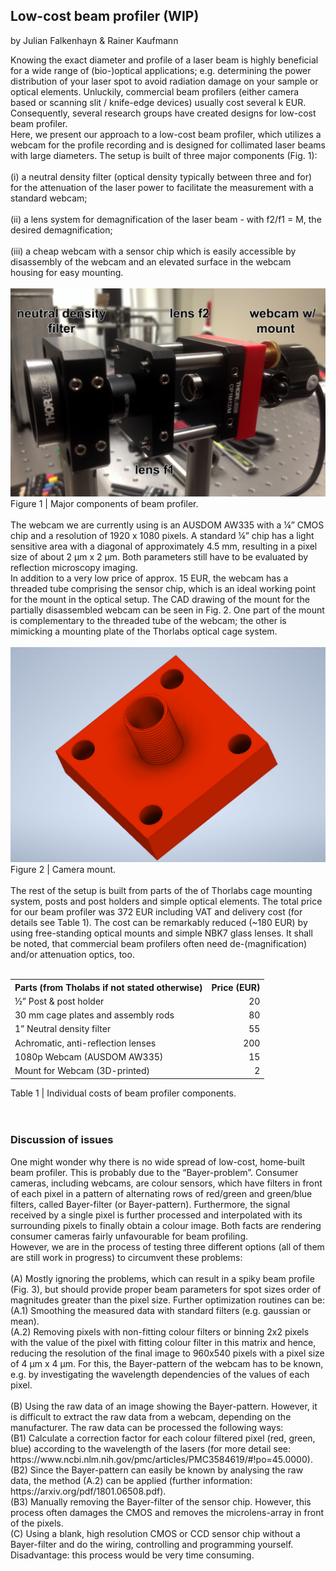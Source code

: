 ## Low-cost beam profiler (WIP)
by Julian Falkenhayn & Rainer Kaufmann

Knowing the exact diameter and profile of a laser beam is highly beneficial for a wide range of (bio-)optical applications; e.g. determining the power distribution of your laser spot to avoid radiation damage on your sample or optical elements. Unluckily, commercial beam profilers (either camera based or scanning slit / knife-edge devices) usually cost several k EUR. Consequently, several research groups have created designs for low-cost beam profiler.
<br>
Here, we present our approach to a low-cost beam profiler, which utilizes a webcam for the profile recording and is designed for collimated laser beams with large diameters. The setup is built of three major components (Fig. 1):
<br><br>
(i) a neutral density filter (optical density typically between three and for) for the attenuation of the laser power to facilitate the measurement with a standard webcam;
<br><br>
(ii) a lens system for demagnification of the laser beam - with f2/f1 = M, the desired demagnification;
<br><br>
(iii) a cheap webcam with a sensor chip which is easily accessible by disassembly of the webcam and an elevated surface in the webcam housing for easy mounting.
<br><br>
<img src="https://raw.githubusercontent.com/rainerkaufmann/BeamProfiler/master/fig1_parts.jpg" width="512">
<br>
Figure 1 | Major components of beam profiler.
<br><br>
The webcam we are currently using is an AUSDOM AW335 with a ¼” CMOS chip and a resolution of 1920 x 1080 pixels. A standard ¼” chip has a light sensitive area with a diagonal of approximately 4.5 mm, resulting in a pixel size of about 2 µm x 2 µm. Both parameters still have to be evaluated by reflection microscopy imaging.
<br>
In addition to a very low price of approx. 15 EUR, the webcam has a threaded tube comprising the sensor chip, which is an ideal working point for the mount in the optical setup. The CAD drawing of the mount for the partially disassembled webcam can be seen in Fig. 2. One part of the mount is complementary to the threaded tube of the webcam; the other is mimicking a mounting plate of the Thorlabs optical cage system.
<br><br>
<img src="https://raw.githubusercontent.com/rainerkaufmann/BeamProfiler/master/fig2_camera-mount.jpg" width="512">
<br>
Figure 2 | Camera mount.
<br><br>
The rest of the setup is built from parts of the of Thorlabs cage mounting system, posts and post holders and simple optical elements. The total price for our beam profiler was 372 EUR including VAT and delivery cost (for details see Table 1). The cost can be remarkably reduced (~180 EUR) by using free-standing optical mounts and simple NBK7 glass lenses. It shall be noted, that commercial beam profilers often need de-(magnification) and/or attenuation optics, too.
<br><br>
<table>
  <tr>
    <th>Parts (from Tholabs if not stated otherwise)</th>
    <th>Price (EUR)</th>
  </tr>
  <tr>
    <td>½” Post & post holder</td>
    <td align="right">20</td>
  </tr>
  <tr>
    <td>30 mm cage plates and assembly rods</td>
    <td align="right">80</td>
  </tr>
  <tr>
    <td>1” Neutral density filter</td>
    <td align="right">55</td>
  </tr>
  <tr>
    <td>Achromatic, anti-reflection lenses</td>
    <td align="right">200</td>
  </tr>
  <tr>
    <td>1080p Webcam (AUSDOM AW335)</td>
    <td align="right">15</td>
  </tr>
  <tr>
    <td>Mount for Webcam (3D-printed)</td>
    <td align="right">2</td>
  </tr>
<table>
Table 1 | Individual costs of beam profiler components.
<br><br><br>
<h3>Discussion of issues</h3>
One might wonder why there is no wide spread of low-cost, home-built beam profiler. This is probably due to the “Bayer-problem”. Consumer cameras, including webcams, are colour sensors, which have filters in front of each pixel in a pattern of alternating rows of red/green and green/blue filters, called Bayer-filter (or Bayer-pattern). Furthermore, the signal received by a single pixel is further processed and interpolated with its surrounding pixels to finally obtain a colour image. Both facts are rendering consumer cameras fairly unfavourable for beam profiling.
<br>  
However, we are in the process of testing three different options (all of them are still work in progress) to circumvent these problems:
<br><br>
(A) Mostly ignoring the problems, which can result in a spiky beam profile (Fig. 3), but should provide proper beam parameters for spot sizes order of magnitudes greater than the pixel size. Further optimization routines can be:
<br>
(A.1) Smoothing the measured data with standard filters (e.g. gaussian or mean).
<br>
(A.2) Removing pixels with non-fitting colour filters or binning 2x2 pixels with the value of the pixel with fitting colour filter in this matrix and hence, reducing the resolution of the final image to 960x540 pixels with a pixel size of 4 µm x 4 µm. For this, the Bayer-pattern of the webcam has to be known, e.g. by investigating the wavelength dependencies of the values of each pixel.
<br><br>
(B) Using the raw data of an image showing the Bayer-pattern. However, it is difficult to extract the raw data from a webcam, depending on the manufacturer. The raw data can be processed the following ways:
<br>
(B1) Calculate a correction factor for each colour filtered pixel (red, green, blue) according to the wavelength of the lasers (for more detail see: https://www.ncbi.nlm.nih.gov/pmc/articles/PMC3584619/#!po=45.0000).
<br>
(B2) Since the Bayer-pattern can easily be known by analysing the raw data, the method (A.2) can be applied (further information: https://arxiv.org/pdf/1801.06508.pdf).
<br>
(B3) Manually removing the Bayer-filter of the sensor chip. However, this process often damages the CMOS and removes the microlens-array in front of the pixels.
<br>
(C) Using a blank, high resolution CMOS or CCD sensor chip without a Bayer-filter and do the wiring, controlling and programming yourself. Disadvantage: this process would be very time consuming.
<br><br>
